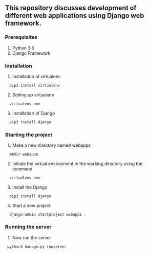 ## This repository discusses development of different web applications using Django web framework.

### Prerequisites
  1. Python 3.6
  2. Django Framework
  
### Installation
  1. Installation of virtualenv
  
  ```bash
    pip3 install virtualenv
   ```
  
  2. Setting up virtualenv
  
  ```bash
    virtualenv env
  ```
  
  3. Installation of Django 
  
  ```bash
    pip3 install django
  ```

### Starting the project
  1. Make a new directory named webapps  
  
  ```bash
    mkdir webapps
  ```
  
  2. Initiate the virtual environment in the working directory using the command
  
  ```bash
    virtualenv env
  ```

  3. Install the Django
  
  ```bash
    pip3 install django
   ```
  
  4. Start a new project  
  
  ```bash
    django-admin startproject webapps .
   ```

### Running the server
  1. Now run the server
   
   ```bash
    python3 manage.py runserver
   ```
### 
  
